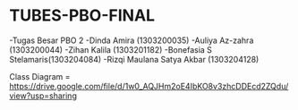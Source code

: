 # TUBES-PBO-FINAL
-Tugas Besar PBO 2
-Dinda Amira (1303200035)
-Auliya Az-zahra (1303200044)
-Zihan Kalila (1303201182)
-Bonefasia S Stelamaris(1303204084)
-Rizqi Maulana Satya Akbar (1303204128)

Class Diagram = https://drive.google.com/file/d/1w0_AQJHm2oE4IbKO8v3zhcDDEcd2ZQdu/view?usp=sharing 
